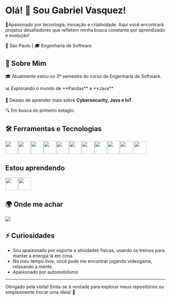 # Olá! 👋 Sou Gabriel Vasquez!

🎯Apaixonado por tecnologia, inovação e criatividade. Aqui você encontrará projetos desafiadores que refletem minha busca constante por aprendizado e evolução!
<p>📍 São Paulo | 🎓 Engenharia de Software</p>

## 🚀 Sobre Mim
<p>🎓 Atualmente estou no 3º semestre do curso de Engenharia de Software.</p> 
<p>📊 Explorando o mundo de **Pandas** e **Java**</p>
<p>🎯 Desejo de aprender mais sobre <strong>Cybersecurity, Java e IoT</strong>.</p>
<p>🔍 Em busca do primeiro estagio.</p>

## 🛠️ Ferramentas e Tecnologias
<img src="https://cdn.jsdelivr.net/gh/devicons/devicon@latest/icons/python/python-original.svg" width="40" height="40"/><img src="https://cdn.jsdelivr.net/gh/devicons/devicon@latest/icons/javascript/javascript-original.svg" width="40" height="40" /><img src="https://cdn.jsdelivr.net/gh/devicons/devicon@latest/icons/cplusplus/cplusplus-original.svg" width="40" height="40" /><img src="https://cdn.jsdelivr.net/gh/devicons/devicon@latest/icons/html5/html5-original.svg" width="40" height="40" /><img src="https://cdn.jsdelivr.net/gh/devicons/devicon@latest/icons/css3/css3-original.svg" width="40" height="40" /><img src="https://cdn.jsdelivr.net/gh/devicons/devicon@latest/icons/react/react-original.svg" width="40" height="40" /><img src="https://cdn.jsdelivr.net/gh/devicons/devicon@latest/icons/nodejs/nodejs-original.svg" width="40" height="40" /><img src="https://cdn.jsdelivr.net/gh/devicons/devicon@latest/icons/bootstrap/bootstrap-original.svg" width="40" height="40" /><img src="https://cdn.jsdelivr.net/gh/devicons/devicon@latest/icons/tailwindcss/tailwindcss-original.svg" width="40" height="40" /><img src="https://cdn.jsdelivr.net/gh/devicons/devicon@latest/icons/git/git-original.svg" width="40" height="40" /> <img src="https://cdn.jsdelivr.net/gh/devicons/devicon@latest/icons/azure/azure-original.svg" width="40" height="40" />

## Estou aprendendo
<img src="https://cdn.jsdelivr.net/gh/devicons/devicon@latest/icons/java/java-plain.svg" width="40" height="40"/><img src="https://cdn.jsdelivr.net/gh/devicons/devicon@latest/icons/pandas/pandas-original-wordmark.svg" width="40" height="40" />

## 🌍 Onde me achar
<a href="https://www.linkedin.com/in/seu-usuário-linkedln-aqui" target="_blank"><img loading="lazy" src="https://img.shields.io/badge/-LinkedIn-%230077B5?style=for-the-badge&logo=linkedin&logoColor=white" target="_blank"></a>

## ⚡ Curiosidades
- Sou apaixonado por esporte e atividades físicas, usando os treinos para manter a energia lá em cima.
- No meu tempo livre, você pode me encontrar jogando videogame, relaxando a mente.
- Apaixonado por automobilismo

---

Obrigado pela visita! Sinta-se à vontade para explorar meus repositórios ou simplesmente trocar uma ideia! 🚀
